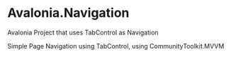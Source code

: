 # Avalonia.Navigation
Avalonia Project that uses TabControl as Navigation

Simple Page Navigation using TabControl, using CommunityToolkit.MVVM
